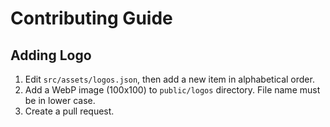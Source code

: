 # Contributing Guide

## Adding Logo

1. Edit `src/assets/logos.json`, then add a new item in alphabetical order.
2. Add a WebP image (100x100) to `public/logos` directory. File name must be in lower case.
3. Create a pull request.
